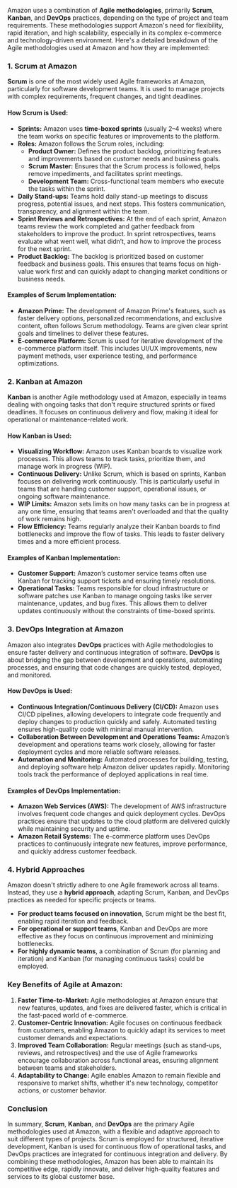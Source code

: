 Amazon uses a combination of **Agile methodologies**, primarily **Scrum**, **Kanban**, and **DevOps** practices, depending on the type of project and team requirements. These methodologies support Amazon's need for flexibility, rapid iteration, and high scalability, especially in its complex e-commerce and technology-driven environment. Here's a detailed breakdown of the Agile methodologies used at Amazon and how they are implemented:

### 1. **Scrum at Amazon**

**Scrum** is one of the most widely used Agile frameworks at Amazon, particularly for software development teams. It is used to manage projects with complex requirements, frequent changes, and tight deadlines.

#### How Scrum is Used:

- **Sprints:** Amazon uses **time-boxed sprints** (usually 2–4 weeks) where the team works on specific features or improvements to the platform.
- **Roles:** Amazon follows the Scrum roles, including:
    - **Product Owner:** Defines the product backlog, prioritizing features and improvements based on customer needs and business goals.
    - **Scrum Master:** Ensures that the Scrum process is followed, helps remove impediments, and facilitates sprint meetings.
    - **Development Team:** Cross-functional team members who execute the tasks within the sprint.
- **Daily Stand-ups:** Teams hold daily stand-up meetings to discuss progress, potential issues, and next steps. This fosters communication, transparency, and alignment within the team.
- **Sprint Reviews and Retrospectives:** At the end of each sprint, Amazon teams review the work completed and gather feedback from stakeholders to improve the product. In sprint retrospectives, teams evaluate what went well, what didn’t, and how to improve the process for the next sprint.
- **Product Backlog:** The backlog is prioritized based on customer feedback and business goals. This ensures that teams focus on high-value work first and can quickly adapt to changing market conditions or business needs.

#### Examples of Scrum Implementation:

- **Amazon Prime:** The development of Amazon Prime's features, such as faster delivery options, personalized recommendations, and exclusive content, often follows Scrum methodology. Teams are given clear sprint goals and timelines to deliver these features.
- **E-commerce Platform:** Scrum is used for iterative development of the e-commerce platform itself. This includes UI/UX improvements, new payment methods, user experience testing, and performance optimizations.

### 2. **Kanban at Amazon**

**Kanban** is another Agile methodology used at Amazon, especially in teams dealing with ongoing tasks that don't require structured sprints or fixed deadlines. It focuses on continuous delivery and flow, making it ideal for operational or maintenance-related work.

#### How Kanban is Used:

- **Visualizing Workflow:** Amazon uses Kanban boards to visualize work processes. This allows teams to track tasks, prioritize them, and manage work in progress (WIP).
- **Continuous Delivery:** Unlike Scrum, which is based on sprints, Kanban focuses on delivering work continuously. This is particularly useful in teams that are handling customer support, operational issues, or ongoing software maintenance.
- **WIP Limits:** Amazon sets limits on how many tasks can be in progress at any one time, ensuring that teams aren't overloaded and that the quality of work remains high.
- **Flow Efficiency:** Teams regularly analyze their Kanban boards to find bottlenecks and improve the flow of tasks. This leads to faster delivery times and a more efficient process.

#### Examples of Kanban Implementation:

- **Customer Support:** Amazon’s customer service teams often use Kanban for tracking support tickets and ensuring timely resolutions.
- **Operational Tasks:** Teams responsible for cloud infrastructure or software patches use Kanban to manage ongoing tasks like server maintenance, updates, and bug fixes. This allows them to deliver updates continuously without the constraints of time-boxed sprints.

### 3. **DevOps Integration at Amazon**

Amazon also integrates **DevOps** practices with Agile methodologies to ensure faster delivery and continuous integration of software. **DevOps** is about bridging the gap between development and operations, automating processes, and ensuring that code changes are quickly tested, deployed, and monitored.

#### How DevOps is Used:

- **Continuous Integration/Continuous Delivery (CI/CD):** Amazon uses CI/CD pipelines, allowing developers to integrate code frequently and deploy changes to production quickly and safely. Automated testing ensures high-quality code with minimal manual intervention.
- **Collaboration Between Development and Operations Teams:** Amazon’s development and operations teams work closely, allowing for faster deployment cycles and more reliable software releases.
- **Automation and Monitoring:** Automated processes for building, testing, and deploying software help Amazon deliver updates rapidly. Monitoring tools track the performance of deployed applications in real time.

#### Examples of DevOps Implementation:

- **Amazon Web Services (AWS):** The development of AWS infrastructure involves frequent code changes and quick deployment cycles. DevOps practices ensure that updates to the cloud platform are delivered quickly while maintaining security and uptime.
- **Amazon Retail Systems:** The e-commerce platform uses DevOps practices to continuously integrate new features, improve performance, and quickly address customer feedback.

### 4. **Hybrid Approaches**

Amazon doesn't strictly adhere to one Agile framework across all teams. Instead, they use a **hybrid approach**, adapting Scrum, Kanban, and DevOps practices as needed for specific projects or teams.

- **For product teams focused on innovation**, Scrum might be the best fit, enabling rapid iteration and feedback.
- **For operational or support teams**, Kanban and DevOps are more effective as they focus on continuous improvement and minimizing bottlenecks.
- **For highly dynamic teams**, a combination of Scrum (for planning and iteration) and Kanban (for managing continuous tasks) could be employed.

### Key Benefits of Agile at Amazon:

1. **Faster Time-to-Market:** Agile methodologies at Amazon ensure that new features, updates, and fixes are delivered faster, which is critical in the fast-paced world of e-commerce.
2. **Customer-Centric Innovation:** Agile focuses on continuous feedback from customers, enabling Amazon to quickly adapt its services to meet customer demands and expectations.
3. **Improved Team Collaboration:** Regular meetings (such as stand-ups, reviews, and retrospectives) and the use of Agile frameworks encourage collaboration across functional areas, ensuring alignment between teams and stakeholders.
4. **Adaptability to Change:** Agile enables Amazon to remain flexible and responsive to market shifts, whether it's new technology, competitor actions, or customer behavior.

### Conclusion

In summary, **Scrum**, **Kanban**, and **DevOps** are the primary Agile methodologies used at Amazon, with a flexible and adaptive approach to suit different types of projects. Scrum is employed for structured, iterative development, Kanban is used for continuous flow of operational tasks, and DevOps practices are integrated for continuous integration and delivery. By combining these methodologies, Amazon has been able to maintain its competitive edge, rapidly innovate, and deliver high-quality features and services to its global customer base.
